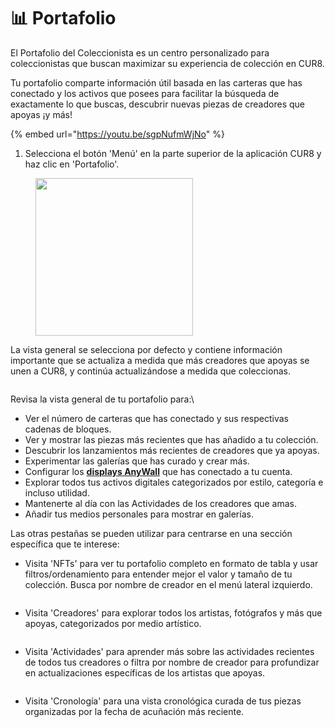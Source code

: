# 📊 Portafolio

El Portafolio del Coleccionista es un centro personalizado para coleccionistas que buscan maximizar su experiencia de colección en CUR8.

Tu portafolio comparte información útil basada en las carteras que has conectado y los activos que posees para facilitar la búsqueda de exactamente lo que buscas, descubrir nuevas piezas de creadores que apoyas ¡y más!

{% embed url="https://youtu.be/sgpNufmWjNo" %}

1. Selecciona el botón 'Menú' en la parte superior de la aplicación CUR8 y haz clic en 'Portafolio'.

<figure><img src="../../.gitbook/assets/Screenshot 2025-01-13 at 13.00.53.png" alt="" width="252"><figcaption></figcaption></figure>

La vista general se selecciona por defecto y contiene información importante que se actualiza a medida que más creadores que apoyas se unen a CUR8, y continúa actualizándose a medida que coleccionas.&#x20;

<figure><img src="../../.gitbook/assets/Screenshot 2025-01-13 at 13.09.59.png" alt=""><figcaption></figcaption></figure>

Revisa la vista general de tu portafolio para:\

* Ver el número de carteras que has conectado y sus respectivas cadenas de bloques.
* Ver y mostrar las piezas más recientes que has añadido a tu colección.
* Descubrir los lanzamientos más recientes de creadores que ya apoyas.
* Experimentar las galerías que has curado y crear más.
* Configurar los [**displays AnyWall**](https://anywall.io) que has conectado a tu cuenta.
* Explorar todos tus activos digitales categorizados por estilo, categoría e incluso utilidad.
* Mantenerte al día con las Actividades de los creadores que amas.
* Añadir tus medios personales para mostrar en galerías.

Las otras pestañas se pueden utilizar para centrarse en una sección específica que te interese:

* Visita 'NFTs' para ver tu portafolio completo en formato de tabla y usar filtros/ordenamiento para entender mejor el valor y tamaño de tu colección. Busca por nombre de creador en el menú lateral izquierdo.

<figure><img src="../../.gitbook/assets/Screenshot 2025-01-13 at 13.12.53.png" alt=""><figcaption></figcaption></figure>

* Visita 'Creadores' para explorar todos los artistas, fotógrafos y más que apoyas, categorizados por medio artístico.

<figure><img src="../../.gitbook/assets/Screenshot 2025-01-13 at 13.15.02.png" alt=""><figcaption></figcaption></figure>

* Visita 'Actividades' para aprender más sobre las actividades recientes de todos tus creadores o filtra por nombre de creador para profundizar en actualizaciones específicas de los artistas que apoyas.

<figure><img src="../../.gitbook/assets/Screenshot 2025-01-13 at 13.16.42.png" alt=""><figcaption></figcaption></figure>

* Visita 'Cronología' para una vista cronológica curada de tus piezas organizadas por la fecha de acuñación más reciente.

<figure><img src="../../.gitbook/assets/Screenshot 2025-01-13 at 13.17.49.png" alt=""><figcaption></figcaption></figure>